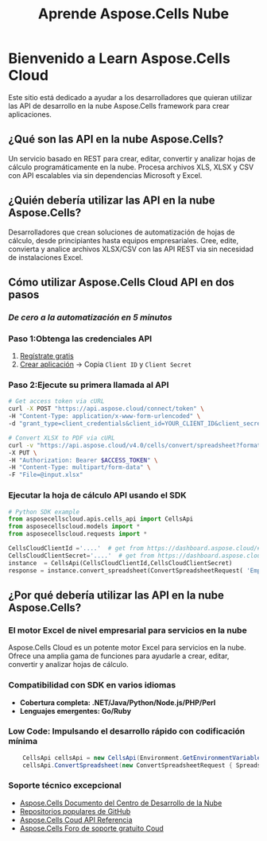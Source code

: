 ﻿---
title: Aprende Aspose.Cells Nube
type: docs
url: /es/learn
aliases: [/learn-aspose-cells-cloud]
linktitle: Lear
description: Bienvenido a aprender Aspose.Cells Nube
weight: 15
kwords: Excel, Office Nube, REST API, Hoja de cálculo, PDF, CSV, Json, Markdown, Bienvenido a aprender Aspose.Cells Nube
---
# Bienvenido a Learn Aspose.Cells Cloud

Este sitio está dedicado a ayudar a los desarrolladores que quieran utilizar las API de desarrollo en la nube Aspose.Cells framework para crear aplicaciones.

## ¿Qué son las API en la nube Aspose.Cells?

Un servicio basado en REST para crear, editar, convertir y analizar hojas de cálculo programáticamente en la nube. Procesa archivos XLS, XLSX y CSV con API escalables via sin dependencias Microsoft y Excel.

## ¿Quién debería utilizar las API en la nube Aspose.Cells?

Desarrolladores que crean soluciones de automatización de hojas de cálculo, desde principiantes hasta equipos empresariales. Cree, edite, convierta y analice archivos XLSX/CSV con las API REST via sin necesidad de instalaciones Excel.

## **Cómo utilizar Aspose.Cells Cloud API en dos pasos**

### *De cero a la automatización en 5 minutos*

###  Paso 1:**Obtenga las credenciales API**

1. [Regístrate gratis](https://dashboard.aspose.cloud/signup)  
2. [Crear aplicación](https://dashboard.aspose.cloud/applications) → Copia `Client ID` y `Client Secret`  

###  Paso 2:**Ejecute su primera llamada al API**

```bash
# Get access token via cURL
curl -X POST "https://api.aspose.cloud/connect/token" \
-H "Content-Type: application/x-www-form-urlencoded" \
-d "grant_type=client_credentials&client_id=YOUR_CLIENT_ID&client_secret=YOUR_CLIENT_SECRET"

# Convert XLSX to PDF via cURL
curl -v "https://api.aspose.cloud/v4.0/cells/convert/spreadsheet?format=PDF" \
-X PUT \
-H "Authorization: Bearer $ACCESS_TOKEN" \
-H "Content-Type: multipart/form-data" \
-F "File=@input.xlsx"
```

### **Ejecutar la hoja de cálculo API usando el SDK**

```python
# Python SDK example
from asposecellscloud.apis.cells_api import CellsApi
from asposecellscloud.models import *
from asposecellscloud.requests import *

CellsCloudClientId ='....'  # get from https://dashboard.aspose.cloud/#/applications
CellsCloudClientSecret='....'  # get from https://dashboard.aspose.cloud/#/applications
instance  = CellsApi(CellsCloudClientId,CellsCloudClientSecret)
response = instance.convert_spreadsheet(ConvertSpreadsheetRequest( 'EmployeeSalesSummary.xlsx', 'pdf') , local_outpath = "EmployeeSalesSummary.pdf")

```

## ¿Por qué debería utilizar las API en la nube Aspose.Cells?

### El motor Excel de nivel empresarial para servicios en la nube

Aspose.Cells Cloud es un potente motor Excel para servicios en la nube. Ofrece una amplia gama de funciones para ayudarle a crear, editar, convertir y analizar hojas de cálculo.

### Compatibilidad con SDK en varios idiomas

- **Cobertura completa: .NET/Java/Python/Node.js/PHP/Perl**
- **Lenguajes emergentes: Go/Ruby**

### Low Code: Impulsando el desarrollo rápido con codificación mínima

```C#
    CellsApi cellsApi = new CellsApi(Environment.GetEnvironmentVariable("CellsCloudClientId"), Environment.GetEnvironmentVariable("CellsCloudClientSecret"));
    cellsApi.ConvertSpreadsheet(new ConvertSpreadsheetRequest { Spreadsheet = "EmployeeSalesSummary.xlsx", format = "pdf" }, "EmployeeSalesSummary.pdf");
```

### Soporte técnico excepcional

- [Aspose.Cells Documento del Centro de Desarrollo de la Nube](https://docs.aspose.cloud/cells/)
- [Repositorios populares de GitHub](https://github.com/aspose-cells-cloud)
- [Aspose.Cells Coud API Referencia](https://reference.aspose.cloud/cells)
- [Aspose.Cells Foro de soporte gratuito Coud](https://forum.aspose.cloud/c/cells/7)
